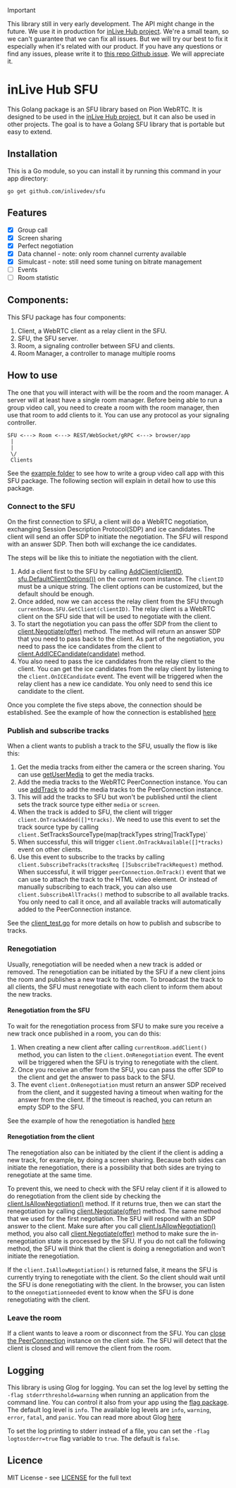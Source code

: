 
> [!IMPORTANT]  
> This library still in very early development. The API might change in the future. We use it in production for [inLive Hub project](https://inlive.app/realtime-interactive). We're a small team, so we can't guarantee that we can fix all issues. But we will try our best to fix it especially when it's related with our product. If you have any questions or find any issues, please write it to [this repo Github issue](https://github.com/inlivedev/sfu/issues). We will appreciate it.

# inLive Hub SFU

This Golang package is an SFU library based on Pion WebRTC. It is designed to be used in the [inLive Hub project](https://inlive.app/realtime-interactive), but it can also be used in other projects. The goal is to have a Golang SFU library that is portable but easy to extend.

## Installation
This is a Go module, so you can install it by running this command in your app directory:
```
go get github.com/inlivedev/sfu
```



## Features
- [x] Group call
- [x] Screen sharing
- [x] Perfect negotiation
- [x] Data channel - note: only room channel currenty available
- [x] Simulcast - note: still need some tuning on bitrate management
- [ ] Events
- [ ] Room statistic

## Components:
This SFU package has four components:

1. Client, a WebRTC client as a relay client in the SFU.
2. SFU, the SFU server.
3. Room, a signaling controller between SFU and clients.
4. Room Manager, a controller to manage multiple rooms

## How to use
The one that you will interact with will be the room and the room manager. A server will at least have a single room manager. Before being able to run a group video call, you need to create a room with the room manager, then use that room to add clients to it. You can use any protocol as your signaling controller. 
```
SFU <---> Room <---> REST/WebSocket/gRPC <---> browser/app
 |
 |
 \/
 Clients
```

See the [example folder](./examples/) to see how to write a group video call app with this SFU package. The following section will explain in detail how to use this package.


### Connect to the SFU
On the first connection to SFU, a client will do a WebRTC negotiation, exchanging Session Description Protocol(SDP) and ice candidates. The client will send an offer SDP to initiate the negotiation. The SFU will respond with an answer SDP. Then both will exchange the ice candidates. 

The steps will be like this to initiate the negotiation with the client.
1. Add a client first to the SFU by calling [AddClient(clientID, sfu.DefaultClientOptions())](./room.go#L133) on the current room instance. The `clientID` must be a unique string. The client options can be customized, but the default should be enough.
2. Once added, now we can access the relay client from the SFU through `currentRoom.SFU.GetClient(clientID)`. The relay client is a WebRTC client on the SFU side that will be used to negotiate with the client.
3. To start the negotiation you can pass the offer SDP from the client to [client.Negotiate(offer)](./client.go#L113) method. The method will return an answer SDP that you need to pass back to the client.
As part of the negotiation, you need to pass the ice candidates from the client to [client.AddICECandidate(candidate)](./client.go#L353) method. 
4. You also need to pass the ice candidates from the relay client to the client. You can get the ice candidates from the relay client by listening to the `client.OnICECandidate` event. The event will be triggered when the relay client has a new ice candidate. You only need to send this ice candidate to the client.

Once you complete the five steps above, the connection should be established. See the example of how the connection is established [here](./examples/http-websocket/main.go#L91)

### Publish and subscribe tracks
When a client wants to publish a track to the SFU, usually the flow is like this:
1. Get the media tracks from either the camera or the screen sharing. You can use [getUserMedia](https://developer.mozilla.org/en-US/docs/Web/API/MediaDevices/getUserMedia) to get the media tracks.
2. Add the media tracks to the WebRTC PeerConnection instance. You can use [addTrack](https://developer.mozilla.org/en-US/docs/Web/API/RTCPeerConnection/addTrack) to add the media tracks to the PeerConnection instance.
3. This will add the tracks to SFU but won't be published until the client sets the track source type either `media` or `screen`.
4. When the track is added to SFU, the client will trigger `client.OnTrackAdded([]*tracks)`. We need to use this event to set the track source type by calling `client.`SetTracksSourceType(map[trackTypes string]TrackType)`
5. When successful, this will trigger `client.OnTrackAvailable([]*tracks)` event on other clients.
6. Use this event to subscribe to the tracks by calling `client.SubscribeTracks(tracksReq []SubscribeTrackRequest)` method. When successful, it will trigger `peerConnection.OnTrack()` event that we can use to attach the track to the HTML video element. Or instead of manually subscribing to each track, you can also use `client.SubscribeAllTracks()` method to subscribe to all available tracks. You only need to call it once, and all available tracks will automatically added to the PeerConnection instance.

See the [client_test.go](./client_test.go) for more details on how to publish and subscribe to tracks.


### Renegotiation
Usually, renegotiation will be needed when a new track is added or removed. The renegotiation can be initiated by the SFU if a new client joins the room and publishes a new track to the room. To broadcast the track to all clients, the SFU must renegotiate with each client to inform them about the new tracks. 

#### Renegotiation from the SFU
To wait for the renegotiation process from SFU to make sure you receive a new track once published in a room, you can do this:
1. When creating a new client after calling `currentRoom.addClient()` method, you can listen to the `client.OnRenegotiation` event. The event will be triggered when the SFU is trying to renegotiate with the client.
2. Once you receive an offer from the SFU, you can pass the offer SDP to the client and get the answer to pass back to the SFU. 
3. The event `client.OnRenegotiation` must return an answer SDP received from the client, and it suggested having a timeout when waiting for the answer from the client. If the timeout is reached, you can return an empty  SDP to the SFU. 

See the example of how the renegotiation is handled [here](./examples/http-websocket/main.go#L113)

#### Renegotiation from the client
The renegotiation also can be initiated by the client if the client is adding a new track, for example, by doing a screen sharing. Because both sides can initiate the renegotiation, there is a possibility that both sides are trying to renegotiate at the same time. 

To prevent this, we need to check with the SFU relay client if it is allowed to do renegotiation from the client side by checking the [client.IsAllowNegotiation()](./client.go#L103) method. If it returns true, then we can start the renegotiation by calling [client.Negotiate(offer)](./client.go#L113) method. The same method that we used for the first negotiation. The SFU will respond with an SDP answer to the client. Make sure after you call [client.IsAllowNegotiation()](./client.go#L1o3) method, you also call [client.Negotiate(offer)](./client.go#L113) method to make sure the in-renegotiation state is processed by the SFU. If you do not call the following method, the SFU will think that the client is doing a renegotiation and won't initiate the renegotiation.

If the `client.IsAllowNegotiation()` is returned false, it means the SFU is currently trying to renegotiate with the client. So the client should wait until the SFU is done renegotiating with the client. In the browser, you can listen to the `onnegotiationneeded` event to know when the SFU is done renegotiating with the client.

### Leave the room
If a client wants to leave a room or disconnect from the SFU. You can [close the PeerConnection](https://developer.mozilla.org/en-US/docs/Web/API/RTCPeerConnection/close) instance on the client side. The SFU will detect that the client is closed and will remove the client from the room.

## Logging
This library is using Glog for logging. You can set the log level by setting the `-flag stderrthreshold=warning` when running an application from the command line. You can control it also from your app using the [flag package](https://pkg.go.dev/flag). The default log level is `info`. The available log levels are `info`, `warning`, `error`, `fatal`, and `panic`. You can read more about Glog [here](https://pkg.go.dev/github.com/golang/glog)

To set the log printing to stderr instead of a file, you can set the `-flag logtostderr=true` flag variable to `true`. The default is `false`.

## Licence
MIT License - see [LICENSE](./LICENSE) for the full text